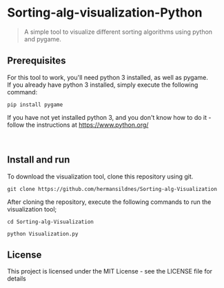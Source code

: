 # Sorting-alg-visualization-Python
 > A simple tool to visualize different sorting algorithms using python and pygame.


## Prerequisites
For this tool to work, you'll need python 3 installed, as well as pygame. <br>
If you already have python 3 installed, simply execute the following command:

```
pip install pygame
```

If you have not yet installed python 3, and you don't know how to do it - follow the instructions at https://www.python.org/

<br>

## Install and run
To download the visualization tool, clone this repository using git.
```
git clone https://github.com/hermansildnes/Sorting-alg-Visualization
```
After cloning the repository, execute the following commands to run the visualization tool;
```
cd Sorting-alg-Visualization
```
```
python Visualization.py
```

## License
This project is licensed under the MIT License - see the LICENSE file for details
